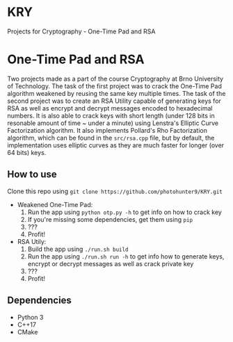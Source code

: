 # KRY
Projects for Cryptography - One-Time Pad and RSA
# One-Time Pad and RSA
Two projects made as a part of the course Cryptography at Brno University of Technology. The task of the first project was to crack the One-Time Pad algorithm weakened by reusing the same key multiple times. The task of the second project was to create an RSA Utility capable of generating keys for RSA as well as encrypt and decrypt messages encoded to hexadecimal numbers. It is also able to crack keys with short length (under 128 bits in resonable amount of time ~ under a minute) using Lenstra's Elliptic Curve Factorization algorithm. It also implements Pollard's Rho Factorization algorithm, which can be found in the `src/rsa.cpp` file, but by default, the implementation uses elliptic curves as they are much faster for longer (over 64 bits) keys.

## How to use
Clone this repo using `git clone https://github.com/photohunter9/KRY.git`
* Weakened One-Time Pad:
  1. Run the app using `python otp.py -h` to get info on how to crack key
  2. If you're missing some dependencies, get them using `pip`
  3. ???
  4. Profit!
* RSA Utily:
  1. Build the app using `./run.sh build`
  2. Run the app using `./run.sh run -h` to get info how to generate keys, encrypt or decrypt messages as well as crack private key
  3. ???
  4. Profit!

## Dependencies
* Python 3
* C++17
* CMake
